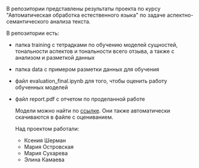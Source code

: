 В репозитории представлены результаты проекта по курсу "Автоматическая обработка естественного языка" по задаче аспектно-семантического анализа текста.

В репозитории есть:
- папка training с тетрадками по обучению моделей сущностей, тональности аспектов и тональности всего отзыва, а также с анализом и разметкой данных
- папка data с примером разметки данных для обучения
- файл evaluation_final.ipynb для того, чтобы оценить работу обученных моделей
- файл report.pdf с отчетом по проделанной работе

  Модели можно найти по [ссылке](https://drive.google.com/drive/folders/1QgbnP3IJpMqdGZ-hoJUMtmXM2LAKJypW). Они также автоматически скачиваются в файле с оцениванием.

  Над проектом работали:
  - Ксения Шерман
  - Мария Островская
  - Мария Сухарева
  - Элина Камаева
